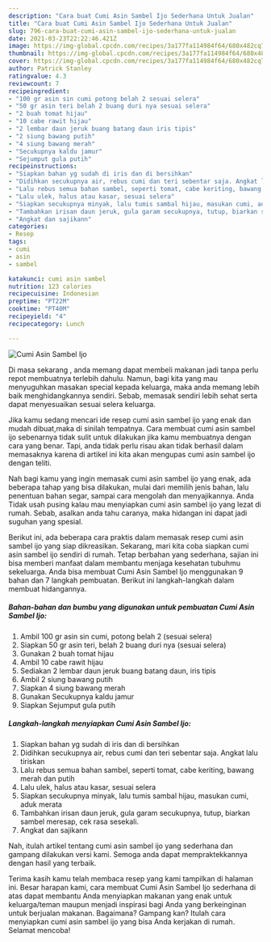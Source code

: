 ```yaml
---
description: "Cara buat Cumi Asin Sambel Ijo Sederhana Untuk Jualan"
title: "Cara buat Cumi Asin Sambel Ijo Sederhana Untuk Jualan"
slug: 796-cara-buat-cumi-asin-sambel-ijo-sederhana-untuk-jualan
date: 2021-03-23T22:22:46.421Z
image: https://img-global.cpcdn.com/recipes/3a177fa114984f64/680x482cq70/cumi-asin-sambel-ijo-foto-resep-utama.jpg
thumbnail: https://img-global.cpcdn.com/recipes/3a177fa114984f64/680x482cq70/cumi-asin-sambel-ijo-foto-resep-utama.jpg
cover: https://img-global.cpcdn.com/recipes/3a177fa114984f64/680x482cq70/cumi-asin-sambel-ijo-foto-resep-utama.jpg
author: Patrick Stanley
ratingvalue: 4.3
reviewcount: 7
recipeingredient:
- "100 gr asin sin cumi potong belah 2 sesuai selera"
- "50 gr asin teri belah 2 buang duri nya sesuai selera"
- "2 buah tomat hijau"
- "10 cabe rawit hijau"
- "2 lembar daun jeruk buang batang daun iris tipis"
- "2 siung bawang putih"
- "4 siung bawang merah"
- "Secukupnya kaldu jamur"
- "Sejumput gula putih"
recipeinstructions:
- "Siapkan bahan yg sudah di iris dan di bersihkan"
- "Didihkan secukupnya air, rebus cumi dan teri sebentar saja. Angkat lalu tiriskan"
- "Lalu rebus semua bahan sambel, seperti tomat, cabe keriting, bawang merah dan putih"
- "Lalu ulek, halus atau kasar, sesuai selera"
- "Siapkan secukupnya minyak, lalu tumis sambal hijau, masukan cumi, aduk merata"
- "Tambahkan irisan daun jeruk, gula garam secukupnya, tutup, biarkan sambel meresap, cek rasa sesekali."
- "Angkat dan sajikann"
categories:
- Resep
tags:
- cumi
- asin
- sambel

katakunci: cumi asin sambel 
nutrition: 123 calories
recipecuisine: Indonesian
preptime: "PT22M"
cooktime: "PT40M"
recipeyield: "4"
recipecategory: Lunch

---
```



![Cumi Asin Sambel Ijo](https://img-global.cpcdn.com/recipes/3a177fa114984f64/680x482cq70/cumi-asin-sambel-ijo-foto-resep-utama.jpg)

Di masa  sekarang , anda memang dapat membeli makanan jadi tanpa perlu repot membuatnya terlebih dahulu. Namun, bagi kita yang mau menyuguhkan masakan special kepada keluarga, maka anda memang lebih baik menghidangkannya sendiri. Sebab, memasak sendiri lebih sehat serta dapat menyesuaikan sesuai selera keluarga.

Jika kamu sedang mencari ide resep cumi asin sambel ijo yang enak dan mudah dibuat,maka di sinilah tempatnya. Cara membuat cumi asin sambel ijo  sebenarnya tidak sulit untuk dilakukan jika kamu membuatnya dengan cara yang benar. Tapi, anda tidak perlu risau akan tidak berhasil dalam memasaknya 
karena di artikel ini kita akan mengupas cumi asin sambel ijo dengan teliti.  



Nah bagi kamu yang ingin memasak cumi asin sambel ijo yang enak, ada beberapa tahap yang bisa dilakukan, mulai dari memilih jenis bahan, lalu penentuan bahan segar, sampai cara mengolah dan menyajikannya. Anda Tidak usah pusing kalau mau menyiapkan cumi asin sambel ijo yang lezat di rumah. Sebab, asalkan anda  tahu caranya, maka hidangan ini dapat jadi suguhan yang spesial.

Berikut ini, ada beberapa cara praktis  dalam memasak resep cumi asin sambel ijo yang siap dikreasikan. Sekarang, mari kita coba siapkan cumi asin sambel ijo sendiri di rumah. Tetap berbahan yang sederhana, sajian ini bisa memberi manfaat dalam membantu menjaga kesehatan tubuhmu sekeluarga. Anda bisa membuat Cumi Asin Sambel Ijo menggunakan 9 bahan dan 7 langkah pembuatan. Berikut ini langkah-langkah dalam membuat hidangannya.

<!--inarticleads1-->

##### Bahan-bahan dan bumbu yang digunakan untuk pembuatan Cumi Asin Sambel Ijo:

1. Ambil 100 gr asin sin cumi, potong belah 2 (sesuai selera)
1. Siapkan 50 gr asin teri, belah 2 buang duri nya (sesuai selera)
1. Gunakan 2 buah tomat hijau
1. Ambil 10 cabe rawit hijau
1. Sediakan 2 lembar daun jeruk buang batang daun, iris tipis
1. Ambil 2 siung bawang putih
1. Siapkan 4 siung bawang merah
1. Gunakan Secukupnya kaldu jamur
1. Siapkan Sejumput gula putih




<!--inarticleads2-->

##### Langkah-langkah menyiapkan Cumi Asin Sambel Ijo:

1. Siapkan bahan yg sudah di iris dan di bersihkan
1. Didihkan secukupnya air, rebus cumi dan teri sebentar saja. Angkat lalu tiriskan
1. Lalu rebus semua bahan sambel, seperti tomat, cabe keriting, bawang merah dan putih
1. Lalu ulek, halus atau kasar, sesuai selera
1. Siapkan secukupnya minyak, lalu tumis sambal hijau, masukan cumi, aduk merata
1. Tambahkan irisan daun jeruk, gula garam secukupnya, tutup, biarkan sambel meresap, cek rasa sesekali.
1. Angkat dan sajikann




Nah, itulah artikel tentang  cumi asin sambel ijo  yang sederhana dan gampang dilakukan versi kami. Semoga anda dapat mempraktekkannya dengan hasil yang terbaik. 

Terima kasih kamu telah membaca resep yang kami tampilkan di halaman ini. Besar harapan kami, cara membuat  Cumi Asin Sambel Ijo sederhana di atas dapat membantu Anda menyiapkan makanan yang enak untuk keluarga/teman maupun menjadi inspirasi bagi Anda yang berkeinginan untuk berjualan makanan. Bagaimana? Gampang kan? Itulah cara menyiapkan cumi asin sambel ijo yang bisa Anda kerjakan di rumah. Selamat mencoba!

